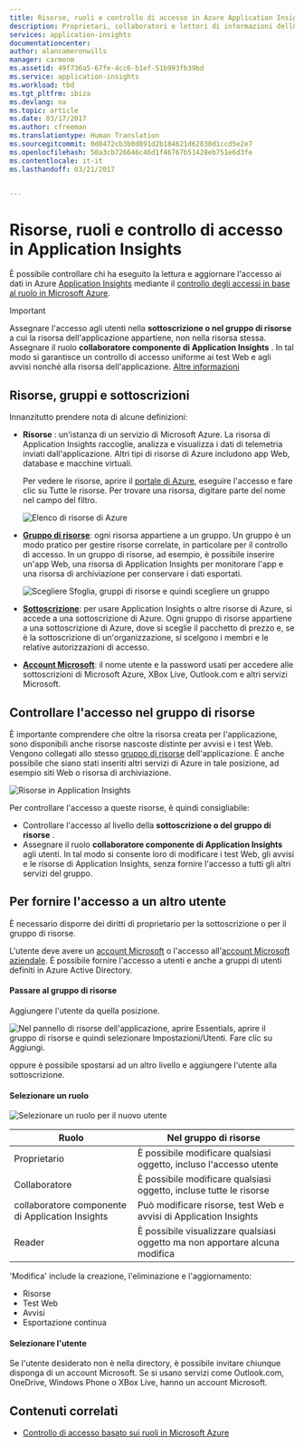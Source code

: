 ```yaml
---
title: Risorse, ruoli e controllo di accesso in Azure Application Insights | Microsoft Docs
description: Proprietari, collaboratori e lettori di informazioni dell&quot;organizzazione.
services: application-insights
documentationcenter: 
author: alancameronwills
manager: carmonm
ms.assetid: 49f736a5-67fe-4cc6-b1ef-51b993fb39bd
ms.service: application-insights
ms.workload: tbd
ms.tgt_pltfrm: ibiza
ms.devlang: na
ms.topic: article
ms.date: 03/17/2017
ms.author: cfreeman
ms.translationtype: Human Translation
ms.sourcegitcommit: 0d8472cb3b0d891d2b184621d62830d1ccd5e2e7
ms.openlocfilehash: 50a3cb726646c46d1f46767b51428eb751e6d3fe
ms.contentlocale: it-it
ms.lasthandoff: 03/21/2017


---
```

# <a name="resources-roles-and-access-control-in-application-insights"></a>Risorse, ruoli e controllo di accesso in Application Insights
È possibile controllare chi ha eseguito la lettura e aggiornare l'accesso ai dati in Azure [Application Insights][start] mediante il [controllo degli accessi in base al ruolo in Microsoft Azure](../active-directory/role-based-access-control-configure.md).

> [!IMPORTANT]
> Assegnare l'accesso agli utenti nella **sottoscrizione o nel gruppo di risorse** a cui la risorsa dell'applicazione appartiene, non nella risorsa stessa. Assegnare il ruolo **collaboratore componente di Application Insights** . In tal modo si garantisce un controllo di accesso uniforme ai test Web e agli avvisi nonché alla risorsa dell'applicazione. [Altre informazioni](#access)
> 
> 

## <a name="resources-groups-and-subscriptions"></a>Risorse, gruppi e sottoscrizioni
Innanzitutto prendere nota di alcune definizioni:

* **Risorse** : un'istanza di un servizio di Microsoft Azure. La risorsa di Application Insights raccoglie, analizza e visualizza i dati di telemetria inviati dall'applicazione.  Altri tipi di risorse di Azure includono app Web, database e macchine virtuali.
  
    Per vedere le risorse, aprire il [portale di Azure][portal], eseguire l'accesso e fare clic su Tutte le risorse. Per trovare una risorsa, digitare parte del nome nel campo del filtro.
  
    ![Elenco di risorse di Azure](./media/app-insights-resources-roles-access-control/10-browse.png)

<a name="resource-group"></a>

* [**Gruppo di risorse**][group]: ogni risorsa appartiene a un gruppo. Un gruppo è un modo pratico per gestire risorse correlate, in particolare per il controllo di accesso. In un gruppo di risorse, ad esempio, è possibile inserire un'app Web, una risorsa di Application Insights per monitorare l'app e una risorsa di archiviazione per conservare i dati esportati.

    ![Scegliere Sfoglia, gruppi di risorse e quindi scegliere un gruppo](./media/app-insights-resources-roles-access-control/11-group.png)

* [**Sottoscrizione**](https://manage.windowsazure.com): per usare Application Insights o altre risorse di Azure, si accede a una sottoscrizione di Azure. Ogni gruppo di risorse appartiene a una sottoscrizione di Azure, dove si sceglie il pacchetto di prezzo e, se è la sottoscrizione di un'organizzazione, si scelgono i membri e le relative autorizzazioni di accesso.
* [**Account Microsoft**][account]: il nome utente e la password usati per accedere alle sottoscrizioni di Microsoft Azure, XBox Live, Outlook.com e altri servizi Microsoft.

## <a name="access"></a> Controllare l'accesso nel gruppo di risorse
È importante comprendere che oltre la risorsa creata per l'applicazione, sono disponibili anche risorse nascoste distinte per avvisi e i test Web. Vengono collegati allo stesso [gruppo di risorse](#resource-group) dell'applicazione. È anche possibile che siano stati inseriti altri servizi di Azure in tale posizione, ad esempio siti Web o risorsa di archiviazione.

![Risorse in Application Insights](./media/app-insights-resources-roles-access-control/00-resources.png)

Per controllare l'accesso a queste risorse, è quindi consigliabile:

* Controllare l'accesso al livello della **sottoscrizione o del gruppo di risorse** .
* Assegnare il ruolo **collaboratore componente di Application Insights** agli utenti. In tal modo si consente loro di modificare i test Web, gli avvisi e le risorse di Application Insights, senza fornire l'accesso a tutti gli altri servizi del gruppo.

## <a name="to-provide-access-to-another-user"></a>Per fornire l'accesso a un altro utente
È necessario disporre dei diritti di proprietario per la sottoscrizione o per il gruppo di risorse.

L'utente deve avere un [account Microsoft][account] o l'accesso all'[account Microsoft aziendale](../active-directory/sign-up-organization.md). È possibile fornire l'accesso a utenti e anche a gruppi di utenti definiti in Azure Active Directory.

#### <a name="navigate-to-the-resource-group"></a>Passare al gruppo di risorse
Aggiungere l'utente da quella posizione.

![Nel pannello di risorse dell'applicazione, aprire Essentials, aprire il gruppo di risorse e quindi selezionare Impostazioni/Utenti. Fare clic su Aggiungi.](./media/app-insights-resources-roles-access-control/01-add-user.png)

oppure è possibile spostarsi ad un altro livello e aggiungere l'utente alla sottoscrizione.

#### <a name="select-a-role"></a>Selezionare un ruolo
![Selezionare un ruolo per il nuovo utente](./media/app-insights-resources-roles-access-control/03-role.png)

| Ruolo | Nel gruppo di risorse |
| --- | --- |
| Proprietario |È possibile modificare qualsiasi oggetto, incluso l'accesso utente |
| Collaboratore |È possibile modificare qualsiasi oggetto, incluse tutte le risorse |
| collaboratore componente di Application Insights  |Può modificare risorse, test Web e avvisi di Application Insights |
| Reader |È possibile visualizzare qualsiasi oggetto ma non apportare alcuna modifica |

'Modifica' include la creazione, l'eliminazione e l'aggiornamento:

* Risorse
* Test Web
* Avvisi
* Esportazione continua

#### <a name="select-the-user"></a>Selezionare l'utente

Se l'utente desiderato non è nella directory, è possibile invitare chiunque disponga di un account Microsoft.
Se si usano servizi come Outlook.com, OneDrive, Windows Phone o XBox Live, hanno un account Microsoft.

## <a name="related-content"></a>Contenuti correlati

* [Controllo di accesso basato sui ruoli in Microsoft Azure](../active-directory/role-based-access-control-configure.md)

<!--Link references-->

[account]: https://account.microsoft.com
[group]: ../azure-resource-manager/resource-group-overview.md
[portal]: https://portal.azure.com/
[start]: app-insights-overview.md

